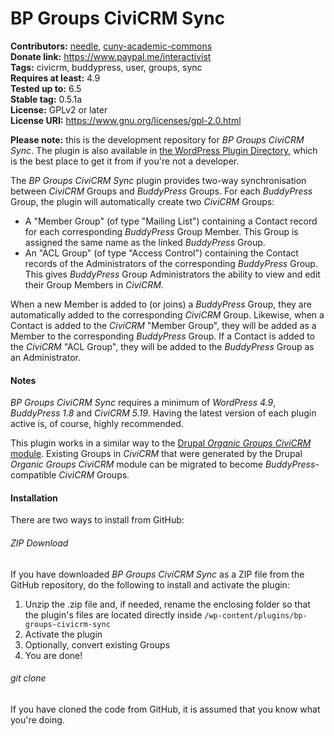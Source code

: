 # BP Groups CiviCRM Sync

**Contributors:** [needle](https://profiles.wordpress.org/needle/), [cuny-academic-commons](https://profiles.wordpress.org/cuny-academic-commons/)<br/>
**Donate link:** https://www.paypal.me/interactivist<br/>
**Tags:** civicrm, buddypress, user, groups, sync<br/>
**Requires at least:** 4.9<br/>
**Tested up to:** 6.5<br/>
**Stable tag:** 0.5.1a<br/>
**License:** GPLv2 or later<br/>
**License URI:** https://www.gnu.org/licenses/gpl-2.0.html

**Please note:** this is the development repository for *BP Groups CiviCRM Sync*. The plugin is also available in [the WordPress Plugin Directory](https://wordpress.org/plugins/bp-groups-civicrm-sync/), which is the best place to get it from if you're not a developer.

The *BP Groups CiviCRM Sync* plugin provides two-way synchronisation between *CiviCRM* Groups and *BuddyPress* Groups. For each *BuddyPress* Group, the plugin will automatically create two *CiviCRM* Groups:

* A "Member Group" (of type "Mailing List") containing a Contact record for each corresponding *BuddyPress* Group Member. This Group is assigned the same name as the linked *BuddyPress* Group.
* An "ACL Group" (of type "Access Control") containing the Contact records of the Administrators of the corresponding *BuddyPress* Group. This gives *BuddyPress* Group Administrators the ability to view and edit their Group Members in *CiviCRM*.

When a new Member is added to (or joins) a *BuddyPress* Group, they are automatically added to the corresponding *CiviCRM* Group. Likewise, when a Contact is added to the  *CiviCRM* "Member Group", they will be added as a Member to the corresponding *BuddyPress* Group. If a Contact is added to the *CiviCRM* "ACL Group", they will be added to the *BuddyPress* Group as an Administrator.

#### Notes ####

*BP Groups CiviCRM Sync* requires a minimum of *WordPress 4.9*, *BuddyPress 1.8* and *CiviCRM 5.19*. Having the latest version of each plugin active is, of course, highly recommended.

This plugin works in a similar way to the [Drupal *Organic Groups CiviCRM* module](https://civicrm.org/blog/lobo/civicrm-and-og-organic-groups). Existing Groups in *CiviCRM* that were generated by the Drupal *Organic Groups CiviCRM* module can be migrated to become *BuddyPress*-compatible *CiviCRM* Groups.

#### Installation ####

There are two ways to install from GitHub:

###### ZIP Download ######

If you have downloaded *BP Groups CiviCRM Sync* as a ZIP file from the GitHub repository, do the following to install and activate the plugin:

1. Unzip the .zip file and, if needed, rename the enclosing folder so that the plugin's files are located directly inside `/wp-content/plugins/bp-groups-civicrm-sync`
2. Activate the plugin
3. Optionally, convert existing Groups
4. You are done!

###### git clone ######

If you have cloned the code from GitHub, it is assumed that you know what you're doing.
